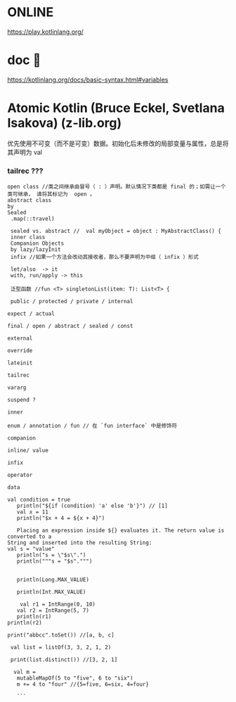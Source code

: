 # ONLINE
https://play.kotlinlang.org/ 

# doc 🔴
https://kotlinlang.org/docs/basic-syntax.html#variables
 
 # Atomic Kotlin (Bruce Eckel, Svetlana Isakova) (z-lib.org)
 优先使用不可变（而不是可变）数据。初始化后未修改的局部变量与属性，总是将其声明为  val 
 
 ### tailrec ???
 ```
 open class //类之间继承由冒号（ : ）声明。默认情况下类都是 final 的；如需让一个类可继承， 请将其标记为  open 。
 abstract class
 by
 Sealed
  .map(::travel)
  
  sealed vs. abstract //  val myObject = object : MyAbstractClass() {
  inner class
  Companion Objects
  by lazy/lazyInit
  infix //如果一个方法会改动其接收者，那么不要声明为中缀（ infix ）形式
  
  let/also  -> it
  with, run/apply -> this
  
  泛型函数 //fun <T> singletonList(item: T): List<T> {
  
  public / protected / private / internal

expect / actual

final / open / abstract / sealed / const

external

override

lateinit

tailrec

vararg

suspend ?

inner

enum / annotation / fun // 在 `fun interface` 中是修饰符

companion

inline/ value

infix

operator

data
 ```
 
 
 ```
 val condition = true 
    println("${if (condition) 'a' else 'b'}") // [1] 
    val x = 11
    println("$x + 4 = ${x + 4}")
    
    Placing an expression inside ${} evaluates it. The return value is converted to a
String and inserted into the resulting String:
val s = "value" 
    println("s = \"$s\".") 
    println("""s = "$s".""")
    
    
    println(Long.MAX_VALUE)
    
    println(Int.MAX_VALUE)
    
     val r1 = IntRange(0, 10) 
    val r2 = IntRange(5, 7) 
    println(r1)
println(r2)

 print("abbcc".toSet()) //[a, b, c]
 
  val list = listOf(3, 3, 2, 1, 2) 
    
  print(list.distinct()) //[3, 2, 1]
  
   val m =
    mutableMapOf(5 to "five", 6 to "six")
    m += 4 to "four" //{5=five, 6=six, 4=four}
 
    ```
